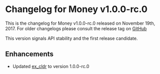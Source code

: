 # Changelog for Money v1.0.0-rc.0

This is the changelog for Money v1.0.0-rc.0 released on November 19th, 2017.  For older changelogs please consult the release tag on [GitHub](https://github.com/kipcole9/money/tags)

This version signals API stability and the first release candidate.

## Enhancements

* Updated [ex_cldr](https://hex.pm/packages/ex_cldr) to version 1.0.0-rc.0
